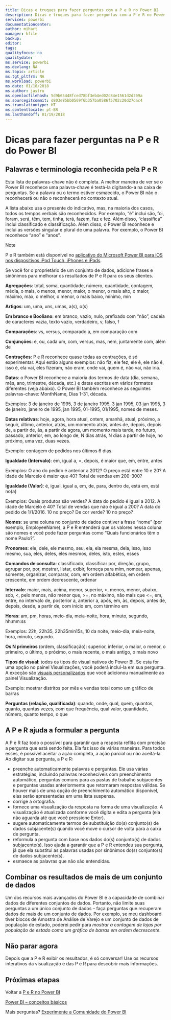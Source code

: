 ```yaml
---
title: Dicas e truques para fazer perguntas com a P e R no Power BI
description: Dicas e truques para fazer perguntas com a P e R no Power BI
services: powerbi
documentationcenter: 
author: mihart
manager: kfile
backup: 
editor: 
tags: 
qualityfocus: no
qualitydate: 
ms.service: powerbi
ms.devlang: NA
ms.topic: article
ms.tgt_pltfrm: NA
ms.workload: powerbi
ms.date: 01/18/2018
ms.author: jastru
ms.openlocfilehash: 5d9b65448fced78bf3eb4ed02c84e1561d2d209a
ms.sourcegitcommit: d803e85bb0569f6b357ba0586f5702c20d27dac4
ms.translationtype: HT
ms.contentlocale: pt-BR
ms.lasthandoff: 01/19/2018
---
```

# <a name="tips-for-asking-questions-in-power-bi-qa"></a>Dicas para fazer perguntas na P e R do Power BI
## <a name="words-and-terminology-that-qa-recognizes"></a>Palavras e terminologia reconhecida pela P e R
Esta lista de palavras-chave não é completa.  A melhor maneira de ver se o Power BI reconhece uma palavra-chave é testá-la digitando-a na caixa de perguntas.  Se a palavra ou o termo estiver esmaecido, o Power BI não o reconhecerá ou não o reconhecerá no contexto atual.

A lista abaixo usa o presente do indicativo, mas, na maioria dos casos, todos os tempos verbais são reconhecidos. Por exemplo, “é” inclui são, foi, foram, será, têm, tem, tinha, terá, fazem, faz e fez.  Além disso, “classifica” inclui classificado e classificação.  Além disso, o Power BI reconhece e inclui as versões singular e plural de uma palavra. Por exemplo, o Power BI reconhece “ano” e “anos”.

> [!NOTE]
> P e R também está disponível no [aplicativo do Microsoft Power BI para iOS nos dispositivos iPod Touch, iPhones e iPads](mobile-apps-ios-qna.md).
> 
> 

Se você for o proprietário de um conjunto de dados, adicione frases e sinônimos para melhorar os resultados de P e R para os seus clientes.

**Agregações**: total, soma, quantidade, número, quantidade, contagem, média, o mais, o menos, menor, maior, o menor, o mais alto, o maior, máximo, máx, o melhor, o menor, o mais baixo, mínimo, mín

**Artigos**: um, uma, uns, umas, a(s), o(s)

**Em branco e Booliano**: em branco, vazio, nulo, prefixado com “não”, cadeia de caracteres vazia, texto vazio, verdadeiro, v, falso, f

**Comparações**: vs, versus, comparado a, em comparação com

**Conjunções**: e, ou, cada um, com, versus, mas, nem, juntamente com, além de

**Contrações**: P e R reconhece quase todas as contrações, é só experimentar.  Aqui estão alguns exemplos: não fiz, ele fez, ele é, ele não é, isso é, ela vai, eles fizeram, não eram, onde vai, quem é, não vai, não iria.

**Datas**: o Power BI reconhece a maioria dos termos de data (dia, semana, mês, ano, trimestre, década, etc.) e datas escritas em vários formatos diferentes (veja abaixo). O Power BI também reconhece as seguintes palavras-chave: MonthName, Dias 1-31, década.

Exemplos: 3 de janeiro de 1995, 3 de janeiro 1995, 3 jan 1995, 03 jan 1995, 3 de janeiro, janeiro de 1995, jan 1995, 01-1995, 01/1995, nomes de meses.

**Datas relativas**: hoje, agora, hora atual, ontem, amanhã, atual, próximo, a seguir, último, anterior, atrás, um momento atrás, antes de, depois, depois de, a partir de, às, a partir de agora, um momento mais tarde, no futuro, passado, anterior, em, ao longo de, N dias atrás, N dias a partir de hoje, no próximo, uma vez, duas vezes.

Exemplo: contagem de pedidos nos últimos 6 dias.

**Igualdade (Intervalo)**: em, igual a, =, depois, é maior que, em, entre, antes

Exemplos: O ano do pedido é anterior a 2012? O preço está entre 10 e 20? A idade de Marcelo é maior que 40? Total de vendas em 200-300?

**Igualdade (Valor)**: é, igual, igual a, em, de, para, dentro de, está em, está no(a)

Exemplos: Quais produtos são verdes? A data do pedido é igual a 2012. A idade de Marcelo é 40? Total de vendas que não é igual a 200? A data do pedido de 1/1/2016. 10 no preço? De cor verde? 10 no preço?

**Nomes**: se uma coluna no conjunto de dados contiver a frase “nome” (por exemplo, EmployeeName), a P e R entenderá que os valores nessa coluna são nomes e você pode fazer perguntas como “Quais funcionários têm o nome Paulo?”.

**Pronomes**: ele, dele, ele mesmo, seu, ela, ela mesma, dela, isso, isso mesmo, sua, eles, deles, eles mesmos, deles, isto, estes, esses

**Comandos de consulta**: classificado, classificar por, direção, grupo, agrupar por, por, mostrar, listar, exibir, forneça para mim, nomear, apenas, somente, organizar, comparar, com, em ordem alfabética, em ordem crescente, em ordem decrescente, ordenar

**Intervalo**: maior, mais, acima, menor, superior, >, menos, menor, abaixo, sob, <, pelo menos, não menor que, >=, no máximo, não mais que <=, em, entre, no intervalo de, posterior a, anterior a, após, em, às, depois, antes de, depois, desde, a partir de, com início em, com término em

**Horas**: am, pm, horas, meio-dia, meia-noite, hora, minuto, segundo, hh:mm:ss

Exemplos: 22h, 22h35, 22h35min15s, 10 da noite, meio-dia, meia-noite, hora, minuto, segundo.

**Os N primeiros** (ordem, classificação): superior, inferior, o maior, o menor, o primeiro, o último, o próximo, o mais recente, o mais antigo, o mais novo

**Tipos de visual**: todos os tipos de visual nativos do Power BI.  Se esta for uma opção no painel Visualizações, você poderá incluí-la em sua pergunta.  A exceção são [visuais personalizados](power-bi-custom-visuals.md) que você adicionou manualmente ao painel Visualização.

Exemplo: mostrar distritos por mês e vendas total como um gráfico de barras

**Perguntas (relação, qualificada)**: quando, onde, qual, quem, quantos, quanto, quantas vezes, com que frequência, qual valor, quantidade, número, quanto tempo, o que

## <a name="qa-helps-you-phrase-the-question"></a>A P e R ajuda a formular a pergunta
A P e R faz todo o possível para garantir que a resposta reflita com precisão a pergunta que está sendo feita. Ela faz isso de várias maneiras. Para todos esses, é possível aceitar a ação completa, a ação parcial ou não aceitá-la. Ao digitar sua pergunta, a P e R:

* preenche automaticamente palavras e perguntas. Ele usa várias estratégias, incluindo palavras reconhecíveis com preenchimento automático, perguntas comuns para as pastas de trabalho subjacentes e perguntas usadas anteriormente que retornaram respostas válidas. Se houver mais de uma opção de preenchimento automático disponível, elas serão apresentadas em uma lista suspensa.
* corrige a ortografia.
* fornece uma visualização da resposta na forma de uma visualização. A visualização é atualizada conforme você digita e edita a pergunta (ela não aguarda até que você pressione Enter).
* sugere automaticamente termos de substituição do(s) conjunto(s) de dados subjacente(s) quando você move o cursor de volta para a caixa de pergunta.
* reformula a pergunta com base nos dados do(s) conjunto(s) de dados subjacente(s). Isso ajuda a garantir que a P e R entendeu sua pergunta, já que ela substitui as palavras usadas por sinônimos do(s) conjunto(s) de dados subjacente(s).
* esmaece as palavras que não são entendidas.

## <a name="combine-results-from-more-than-one-dataset"></a>Combinar os resultados de mais de um conjunto de dados
Um dos recursos mais avançados do Power BI é a capacidade de combinar dados de diferentes conjuntos de dados.  Portanto, não limite suas perguntas a um único conjunto de dados – faça perguntas que recuperam dados de mais de um conjunto de dados. Por exemplo, se meu dashboard tiver blocos de Amostra de Análise de Varejo e um conjunto de dados de população de estado, poderei pedir para *mostrar a contagem de lojas por população de estado como um gráfico de barras em ordem decrescente*.

## <a name="dont-stop-now"></a>Não parar agora
Depois que a P e R exibir os resultados, é só conversar! Use os recursos interativos da visualização e das P e R para descobrir mais informações.

## <a name="next-steps"></a>Próximas etapas
Voltar a [P e R no Power BI](power-bi-q-and-a.md)  

[Power BI – conceitos básicos](service-basic-concepts.md)  

Mais perguntas? [Experimente a Comunidade do Power BI](http://community.powerbi.com/)

